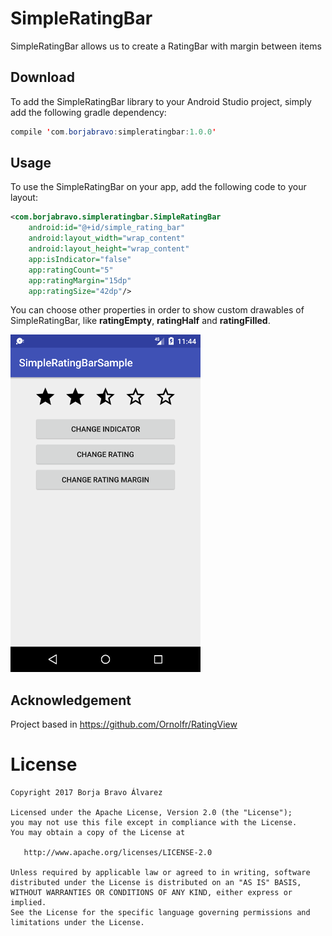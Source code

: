 # SimpleRatingBar

SimpleRatingBar allows us to create a RatingBar with margin between items

## Download
To add the SimpleRatingBar library to your Android Studio project, simply add the following gradle dependency:
```java
compile 'com.borjabravo:simpleratingbar:1.0.0'
```

## Usage

To use the SimpleRatingBar on your app, add the following code to your layout:

```xml
<com.borjabravo.simpleratingbar.SimpleRatingBar
    android:id="@+id/simple_rating_bar"
    android:layout_width="wrap_content"
    android:layout_height="wrap_content"
    app:isIndicator="false"
    app:ratingCount="5"
    app:ratingMargin="15dp"
    app:ratingSize="42dp"/>
```    

You can choose other properties in order to show custom drawables of SimpleRatingBar, like **ratingEmpty**, **ratingHalf** and **ratingFilled**.


![SimpleRatingBar](SimpleRatingBar.png)

## Acknowledgement
Project based in https://github.com/Ornolfr/RatingView

License
=======

    Copyright 2017 Borja Bravo Álvarez

    Licensed under the Apache License, Version 2.0 (the "License");
    you may not use this file except in compliance with the License.
    You may obtain a copy of the License at

       http://www.apache.org/licenses/LICENSE-2.0

    Unless required by applicable law or agreed to in writing, software
    distributed under the License is distributed on an "AS IS" BASIS,
    WITHOUT WARRANTIES OR CONDITIONS OF ANY KIND, either express or implied.
    See the License for the specific language governing permissions and
    limitations under the License.
